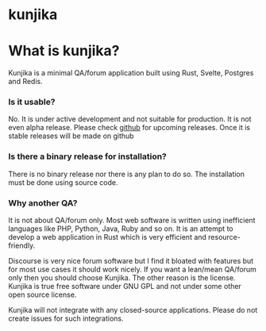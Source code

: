 # kunjika

<h1>What is kunjika?</h1>
<p>Kunjika is a minimal QA/forum application built using Rust, Svelte, Postgres and Redis.</p>
<h3>Is it usable?</h3>
<p>No. It is under active development and not suitable for production.
    It is not even alpha release. Please check
    <a href="https://github.com/Nalanda-Labs/kunjika">github</a> for upcoming releases.
    Once it is stable releases will be made on github</p>
<h3>Is there a binary release for installation?</h3>
<p>There is no binary release nor there is any plan to do so.
    The installation must be done using source code.
<h3>Why another QA?</h3>
<p>It is not about QA/forum only. Most web software is written using inefficient languages
    like PHP, Python, Java, Ruby and so on. It is an attempt to develop a web application
    in Rust which is very efficient and resource-friendly.
</p>
<p>Discourse is very nice forum software but I find it bloated with features but for most
    use cases it should work nicely. If you want a lean/mean QA/forum only then you should
    choose Kunjika. The other reason is the license. Kunjika is true free software under
    GNU GPL and not under some other open source license.
</p>

<p>Kunjika will not integrate with any closed-source applications. Please do not create
issues for such integrations.
</p>
